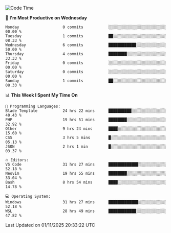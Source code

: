 <!--START_SECTION:waka-->
![Code Time](http://img.shields.io/badge/Code%20Time-6%2C251%20hrs%2058%20mins-blue)

📅 **I'm Most Productive on Wednesday** 

```text
Monday                   0 commits           ░░░░░░░░░░░░░░░░░░░░░░░░░   00.00 % 
Tuesday                  1 commits           ██░░░░░░░░░░░░░░░░░░░░░░░   08.33 % 
Wednesday                6 commits           ████████████░░░░░░░░░░░░░   50.00 % 
Thursday                 4 commits           ████████░░░░░░░░░░░░░░░░░   33.33 % 
Friday                   0 commits           ░░░░░░░░░░░░░░░░░░░░░░░░░   00.00 % 
Saturday                 0 commits           ░░░░░░░░░░░░░░░░░░░░░░░░░   00.00 % 
Sunday                   1 commits           ██░░░░░░░░░░░░░░░░░░░░░░░   08.33 % 
```


📊 **This Week I Spent My Time On** 

```text
💬 Programming Languages: 
Blade Template           24 hrs 22 mins      ██████████░░░░░░░░░░░░░░░   40.43 % 
PHP                      19 hrs 51 mins      ████████░░░░░░░░░░░░░░░░░   32.92 % 
Other                    9 hrs 24 mins       ████░░░░░░░░░░░░░░░░░░░░░   15.60 % 
CSS                      3 hrs 5 mins        █░░░░░░░░░░░░░░░░░░░░░░░░   05.13 % 
JSON                     2 hrs 1 min         █░░░░░░░░░░░░░░░░░░░░░░░░   03.37 % 

🔥 Editors: 
VS Code                  31 hrs 27 mins      █████████████░░░░░░░░░░░░   52.18 % 
Neovim                   19 hrs 55 mins      ████████░░░░░░░░░░░░░░░░░   33.04 % 
Bash                     8 hrs 54 mins       ████░░░░░░░░░░░░░░░░░░░░░   14.78 % 

💻 Operating System: 
Windows                  31 hrs 27 mins      █████████████░░░░░░░░░░░░   52.18 % 
WSL                      28 hrs 49 mins      ████████████░░░░░░░░░░░░░   47.82 % 
```


 Last Updated on 01/11/2025 20:33:22 UTC
<!--END_SECTION:waka-->
